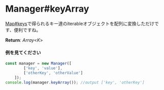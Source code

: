 # Manager#keyArray
[Map#keys](https://developer.mozilla.org/ja/docs/Web/JavaScript/Reference/Global_Objects/Map/keys)で得られるキー達のiterableオブジェクトを配列に変換しただけです、便利ですね。  
  
**Return**: *Array*\<*K*\>

#### 例を見てください
```js  
const manager = new Manager([  
		['key', 'value'],  
		['otherKey', 'otherValue']  
	]);  
console.log(manager.keyArray()); //output ['key', 'otherKey']  
```